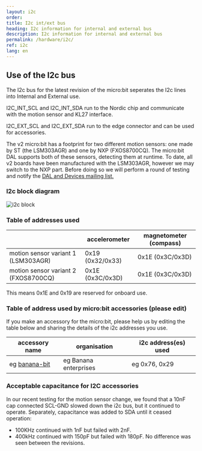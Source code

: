 ```yaml
---
layout: i2c
order:
title: I2c int/ext bus
heading: I2c information for internal and external bus
description: I2c information for internal and external bus
permalink: /hardware/i2c/
ref: i2c
lang: en
---
```


## Use of the  I2c bus

The I2c bus for the latest revision of the micro:bit seperates the I2c lines into Internal and External use. 

I2C_INT_SCL and I2C_INT_SDA run to the Nordic chip and communicate with the motion sensor and KL27 interface.

I2C_EXT_SCL and I2C_EXT_SDA run to the edge connector and can be used for accessories.

The v2 micro:bit has a footprint for two different motion sensors: one made by ST (the LSM303AGR) and one by NXP (FXOS8700CQ). The micro:bit DAL supports both of these sensors, detecting them at runtime. To date, all v2 boards have been manufactured with the LSM303AGR, however we may switch to the NXP part. Before doing so we will perform a round of testing and notify the [DAL and Devices mailing list.](http://eepurl.com/dyRx-v)

### I2c block diagram
![i2c block](/docs/hardware/assets/i2c-block.svg)

### Table of addresses used

|                     | accelerometer    | magnetometer (compass) |
|---------------------|------------------|------------------------|
| motion sensor variant 1 (LSM303AGR) | 0x19 (0x32/0x33) | 0x1E (0x3C/0x3D)  |
| motion sensor variant 2 (FXOS8700CQ) | 0x1E (0x3C/0x3D) | 0x1E (0x3C/0x3D) |

This means 0x1E and 0x19 are reserved for onboard use.

### Table of address used by micro:bit accessories (please edit)
If you make an accessory for the micro:bit, please help us by editing the table below and sharing the details of the i2c addresses you use.

| accessory name | organisation | i2c address(es) used | 
|----------------|--------------|-----------------------|
| eg [banana-bit]()|eg Banana enterprises | eg 0x76, 0x29 |


### Acceptable capacitance for I2C accessories

In our recent testing for the motion sensor change, we found that a 10nF cap connected SCL-GND slowed down the i2c bus, but it continued to operate. Separately, capacitance was added to SDA until it ceased operation:
- 100KHz continued with 1nF but failed with 2nF.
- 400kHz continued with 150pF but failed with 180pF.
No difference was seen between the revisions.
